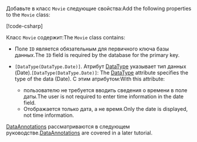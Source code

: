 <!-- THIS INCLUDE USED BY MVC AND RP -->
<span data-ttu-id="b1180-101">Добавьте в класс `Movie` следующие свойства:</span><span class="sxs-lookup"><span data-stu-id="b1180-101">Add the following properties to the `Movie` class:</span></span>

[!code-csharp[](~/tutorials/razor-pages/razor-pages-start/sample/RazorPagesMovie22/Models/Movie.cs?name=snippet1)]

<span data-ttu-id="b1180-102">Класс `Movie` содержит:</span><span class="sxs-lookup"><span data-stu-id="b1180-102">The `Movie` class contains:</span></span>

* <span data-ttu-id="b1180-103">Поле `ID` является обязательным для первичного ключа базы данных.</span><span class="sxs-lookup"><span data-stu-id="b1180-103">The `ID` field is required by the database for the primary key.</span></span>
* <span data-ttu-id="b1180-104">`[DataType(DataType.Date)]`.  Атрибут [DataType](xref:System.ComponentModel.DataAnnotations.DataTypeAttribute) указывает тип данных (Date).</span><span class="sxs-lookup"><span data-stu-id="b1180-104">`[DataType(DataType.Date)]`:  The [DataType](xref:System.ComponentModel.DataAnnotations.DataTypeAttribute) attribute specifies the type of the data (Date).</span></span> <span data-ttu-id="b1180-105">С этим атрибутом:</span><span class="sxs-lookup"><span data-stu-id="b1180-105">With this attribute:</span></span>

  * <span data-ttu-id="b1180-106">пользователю не требуется вводить сведения о времени в поле даты.</span><span class="sxs-lookup"><span data-stu-id="b1180-106">The user is not required to enter time information in the date field.</span></span>
  * <span data-ttu-id="b1180-107">Отображается только дата, а не время.</span><span class="sxs-lookup"><span data-stu-id="b1180-107">Only the date is displayed, not time information.</span></span>

<span data-ttu-id="b1180-108">[DataAnnotations](/dotnet/api/system.componentmodel.dataannotations) рассматриваются в следующем руководстве.</span><span class="sxs-lookup"><span data-stu-id="b1180-108">[DataAnnotations](/dotnet/api/system.componentmodel.dataannotations) are covered in a later tutorial.</span></span>
